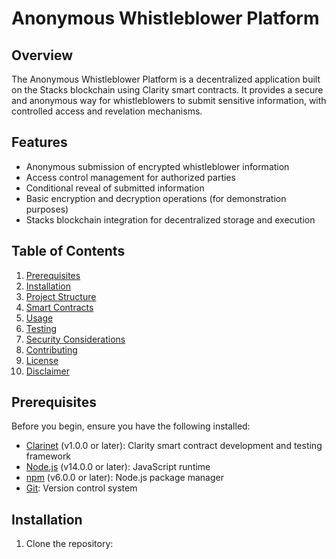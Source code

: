 # Anonymous Whistleblower Platform

## Overview

The Anonymous Whistleblower Platform is a decentralized application built on the Stacks blockchain using Clarity smart contracts. It provides a secure and anonymous way for whistleblowers to submit sensitive information, with controlled access and revelation mechanisms.

## Features

- Anonymous submission of encrypted whistleblower information
- Access control management for authorized parties
- Conditional reveal of submitted information
- Basic encryption and decryption operations (for demonstration purposes)
- Stacks blockchain integration for decentralized storage and execution

## Table of Contents

1. [Prerequisites](#prerequisites)
2. [Installation](#installation)
3. [Project Structure](#project-structure)
4. [Smart Contracts](#smart-contracts)
5. [Usage](#usage)
6. [Testing](#testing)
7. [Security Considerations](#security-considerations)
8. [Contributing](#contributing)
9. [License](#license)
10. [Disclaimer](#disclaimer)

## Prerequisites

Before you begin, ensure you have the following installed:

- [Clarinet](https://github.com/hirosystems/clarinet) (v1.0.0 or later): Clarity smart contract development and testing framework
- [Node.js](https://nodejs.org/) (v14.0.0 or later): JavaScript runtime
- [npm](https://www.npmjs.com/) (v6.0.0 or later): Node.js package manager
- [Git](https://git-scm.com/): Version control system

## Installation

1. Clone the repository:
